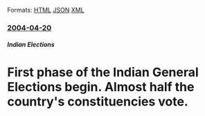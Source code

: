 
Formats: [HTML](/news/2004/04/20/first-phase-of-the-indian-general-elections-begin-almost-half-the-country-s-constituencies-vote.html)  [JSON](/news/2004/04/20/first-phase-of-the-indian-general-elections-begin-almost-half-the-country-s-constituencies-vote.json)  [XML](/news/2004/04/20/first-phase-of-the-indian-general-elections-begin-almost-half-the-country-s-constituencies-vote.xml)  

### [2004-04-20](/news/2004/04/20/index.md)

##### Indian Elections
#  First phase of the Indian General Elections begin. Almost half the country's constituencies vote.



